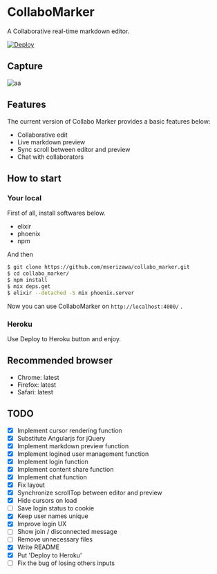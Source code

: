 # CollaboMarker

A Collaborative real-time markdown editor.

[![Deploy](https://www.herokucdn.com/deploy/button.png)](https://heroku.com/deploy)

## Capture

![aa](https://raw.githubusercontent.com/wiki/mserizawa/collabo_marker/images/collabomarker_cap.png)

## Features

The current version of Collabo Marker provides a basic features below:

* Collaborative edit
* Live markdown preview
* Sync scroll between editor and preview
* Chat with collaborators

## How to start

### Your local

First of all, install softwares below.

* elixir
* phoenix
* npm

And then

```sh
$ git clone https://github.com/mserizawa/collabo_marker.git
$ cd collabo_marker/
$ npm install
$ mix deps.get
$ elixir --detached -S mix phoenix.server
```

Now you can use CollaboMarker on `http://localhost:4000/` .


### Heroku

Use Deploy to Heroku button and enjoy.

## Recommended browser

* Chrome: latest
* Firefox: latest
* Safari: latest

## TODO

- [x] Implement cursor rendering function
- [x] Substitute Angularjs for jQuery
- [x] Implement markdown preview function
- [x] Implement logined user management function
- [x] Implement login function
- [x] Implement content share function
- [x] Implement chat function
- [x] Fix layout
- [x] Synchronize scrollTop between editor and preview
- [x] Hide cursors on load
- [ ] Save login status to cookie
- [x] Keep user names unique
- [x] Improve login UX
- [ ] Show join / disconnected message
- [ ] Remove unnecessary files
- [x] Write README
- [x] Put 'Deploy to Heroku'
- [ ] Fix the bug of losing others inputs
